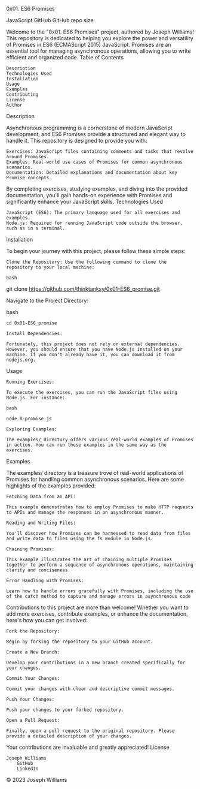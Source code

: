 0x01. ES6 Promises

JavaScript
GitHub
GitHub repo size

Welcome to the "0x01. ES6 Promises" project, authored by Joseph Williams! This repository is dedicated to helping you explore the power and versatility of Promises in ES6 (ECMAScript 2015) JavaScript. Promises are an essential tool for managing asynchronous operations, allowing you to write efficient and organized code.
Table of Contents

    Description
    Technologies Used
    Installation
    Usage
    Examples
    Contributing
    License
    Author

Description

Asynchronous programming is a cornerstone of modern JavaScript development, and ES6 Promises provide a structured and elegant way to handle it. This repository is designed to provide you with:

    Exercises: JavaScript files containing comments and tasks that revolve around Promises.
    Examples: Real-world use cases of Promises for common asynchronous scenarios.
    Documentation: Detailed explanations and documentation about key Promise concepts.

By completing exercises, studying examples, and diving into the provided documentation, you'll gain hands-on experience with Promises and significantly enhance your JavaScript skills.
Technologies Used

    JavaScript (ES6): The primary language used for all exercises and examples.
    Node.js: Required for running JavaScript code outside the browser, such as in a terminal.

Installation

To begin your journey with this project, please follow these simple steps:

    Clone the Repository: Use the following command to clone the repository to your local machine:

    bash

git clone https://github.com/thinktanksy/0x01-ES6_promise.git

Navigate to the Project Directory:

bash

    cd 0x01-ES6_promise

    Install Dependencies:

    Fortunately, this project does not rely on external dependencies. However, you should ensure that you have Node.js installed on your machine. If you don't already have it, you can download it from nodejs.org.

Usage

    Running Exercises:

    To execute the exercises, you can run the JavaScript files using Node.js. For instance:

    bash

    node 0-promise.js

    Exploring Examples:

    The examples/ directory offers various real-world examples of Promises in action. You can run these examples in the same way as the exercises.

Examples

The examples/ directory is a treasure trove of real-world applications of Promises for handling common asynchronous scenarios. Here are some highlights of the examples provided:

    Fetching Data from an API:

    This example demonstrates how to employ Promises to make HTTP requests to APIs and manage the responses in an asynchronous manner.

    Reading and Writing Files:

    You'll discover how Promises can be harnessed to read data from files and write data to files using the fs module in Node.js.

    Chaining Promises:

    This example illustrates the art of chaining multiple Promises together to perform a sequence of asynchronous operations, maintaining clarity and conciseness.

    Error Handling with Promises:

    Learn how to handle errors gracefully with Promises, including the use of the catch method to capture and manage errors in asynchronous code

Contributions to this project are more than welcome! Whether you want to add more exercises, contribute examples, or enhance the documentation, here's how you can get involved:

    Fork the Repository:

    Begin by forking the repository to your GitHub account.

    Create a New Branch:

    Develop your contributions in a new branch created specifically for your changes.

    Commit Your Changes:

    Commit your changes with clear and descriptive commit messages.

    Push Your Changes:

    Push your changes to your forked repository.

    Open a Pull Request:

    Finally, open a pull request to the original repository. Please provide a detailed description of your changes.

Your contributions are invaluable and greatly appreciated!
License



    Joseph Williams
        GitHub
        LinkedIn

© 2023 Joseph Williams
